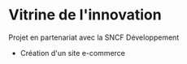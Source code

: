 # Vitrine de l'innovation

Projet en partenariat avec la SNCF Développement
+ Création d'un site e-commerce
